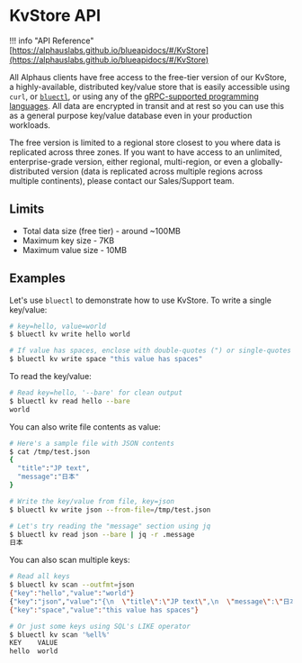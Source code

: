 # KvStore API

!!! info "API Reference"
    [https://alphauslabs.github.io/blueapidocs/#/KvStore](https://alphauslabs.github.io/blueapidocs/#/KvStore)

All Alphaus clients have free access to the free-tier version of our KvStore, a highly-available, distributed key/value store that is easily accessible using `curl`, or [`bluectl`](https://github.com/alphauslabs/bluectl), or using any of the [gRPC-supported programming languages](https://grpc.io/docs/languages/). All data are encrypted in transit and at rest so you can use this as a general purpose key/value database even in your production workloads.

The free version is limited to a regional store closest to you where data is replicated across three zones. If you want to have access to an unlimited, enterprise-grade version, either regional, multi-region, or even a globally-distributed version (data is replicated across multiple regions across multiple continents), please contact our Sales/Support team.

## Limits

* Total data size (free tier) - around ~100MB
* Maximum key size - 7KB
* Maximum value size - 10MB

## Examples

Let's use `bluectl` to demonstrate how to use KvStore. To write a single key/value:
``` sh
# key=hello, value=world
$ bluectl kv write hello world

# If value has spaces, enclose with double-quotes (") or single-quotes (')
$ bluectl kv write space "this value has spaces"
```

To read the key/value:
``` sh
# Read key=hello, '--bare' for clean output
$ bluectl kv read hello --bare
world
```

You can also write file contents as value:
``` sh
# Here's a sample file with JSON contents
$ cat /tmp/test.json
{
  "title":"JP text",
  "message":"日本"
}

# Write the key/value from file, key=json
$ bluectl kv write json --from-file=/tmp/test.json

# Let's try reading the "message" section using jq
$ bluectl kv read json --bare | jq -r .message
日本
```

You can also scan multiple keys:
``` sh
# Read all keys
$ bluectl kv scan --outfmt=json
{"key":"hello","value":"world"}
{"key":"json","value":"{\n  \"title\":\"JP text\",\n  \"message\":\"日本\"\n}"}
{"key":"space","value":"this value has spaces"}

# Or just some keys using SQL's LIKE operator
$ bluectl kv scan '%ell%'
KEY    VALUE 
hello  world
```
